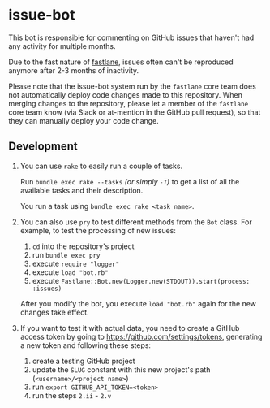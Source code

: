 # issue-bot

This bot is responsible for commenting on GitHub issues that haven't had any activity for multiple months. 

Due to the fast nature of [fastlane](https://fastlane.tools), issues often can't be reproduced anymore after 2-3 months of inactivity. 

Please note that the issue-bot system run by the `fastlane` core team does not automatically deploy code changes made to this repository. When merging changes to the repository, please let a member of the `fastlane` core team know (via Slack or at-mention in the GitHub pull request), so that they can manually deploy your code change.

## Development

1. You can use `rake` to easily run a couple of tasks.

    Run `bundle exec rake --tasks` _(or simply `-T`)_ to get a list of all the available tasks and their description.

    You run a task using `bundle exec rake <task name>`.

2. You can also use `pry` to test different methods from the `Bot` class. For example, to test the processing of new issues:

    1. `cd` into the repository's project
    2. run `bundle exec pry`
    3. execute `require "logger"`
    4. execute `load "bot.rb"`
    5. execute `Fastlane::Bot.new(Logger.new(STDOUT)).start(process: :issues)`

    After you modify the bot, you execute `load "bot.rb"` again for the new changes take effect.

3. If you want to test it with actual data, you need to create a GitHub access token by going to https://github.com/settings/tokens, generating a new token and following these steps:

    1. create a testing GitHub project
    2. update the `SLUG` constant with this new project's path (`<username>/<project name>`)
    3. run `export GITHUB_API_TOKEN=<token>`
    4. run the steps `2.ii` - `2.v`
